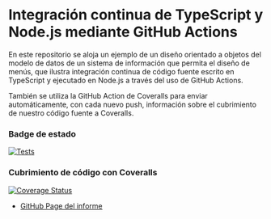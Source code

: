 # Integración continua de TypeScript y Node.js mediante GitHub Actions


En este repositorio se aloja un ejemplo de un diseño orientado a objetos del modelo de datos de un sistema de información que permita el diseño de menús, que ilustra integración continua de código fuente escrito en TypeScript y ejecutado en Node.js a través del uso de GitHub Actions.

También se utiliza la GitHub Action de Coveralls para enviar automáticamente, con cada nuevo push, información sobre el cubrimiento de nuestro código fuente a Coveralls.


### Badge de estado

[![Tests](https://github.com/ULL-ESIT-INF-DSI-2021/ull-esit-inf-dsi-20-21-prct07-menu-datamodel-grupo-j/actions/workflows/node.js.yml/badge.svg)](https://github.com/ULL-ESIT-INF-DSI-2021/ull-esit-inf-dsi-20-21-prct07-menu-datamodel-grupo-j/actions/workflows/node.js.yml)


### Cubrimiento de código con Coveralls

[![Coverage Status](https://coveralls.io/repos/github/ULL-ESIT-INF-DSI-2021/ull-esit-inf-dsi-20-21-prct07-menu-datamodel-grupo-j/badge.svg?branch=main)](https://coveralls.io/github/ULL-ESIT-INF-DSI-2021/ull-esit-inf-dsi-20-21-prct07-menu-datamodel-grupo-j?branch=main) 



* [GitHub Page del informe](https://ull-esit-inf-dsi-2021.github.io/ull-esit-inf-dsi-20-21-prct07-menu-datamodel-grupo-j/)